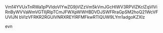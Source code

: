 Vm14YVUxTnRWa1pPVldoVlYwZG9jVlZzVm5kVmJGcHlWV3RPVlZKclZqVlVi
RnByWVVaWmVGTlljRlpTCmJFWXpWWHBDVDJSWFRraGpSM2hoQ21WcVFUVlJN
bVIzVFRKR2RGUlVNRXREYlRFMFkwRTlQUW9LYm1adgoKZXlz

evn